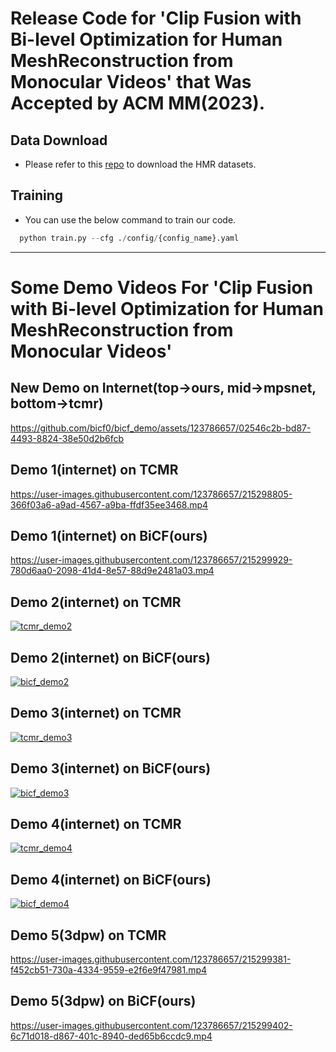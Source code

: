 # Release Code for 'Clip Fusion with Bi-level Optimization for Human MeshReconstruction from Monocular Videos' that Was Accepted by ACM MM(2023).

## Data Download
+ Please refer to this [repo](https://github.com/hongsukchoi/TCMR_RELEASE) to download the HMR datasets.

## Training
+ You can use the below command to train our code.
```python
  python train.py --cfg ./config/{config_name}.yaml
```

---

# Some Demo Videos For 'Clip Fusion with Bi-level Optimization for Human MeshReconstruction from Monocular Videos'


## New Demo on Internet(top->ours, mid->mpsnet, bottom->tcmr)
https://github.com/bicf0/bicf_demo/assets/123786657/02546c2b-bd87-4493-8824-38e50d2b6fcb

## Demo 1(internet) on TCMR
https://user-images.githubusercontent.com/123786657/215298805-366f03a6-a9ad-4567-a9ba-ffdf35ee3468.mp4

## Demo 1(internet) on BiCF(ours)
https://user-images.githubusercontent.com/123786657/215299929-780d6aa0-2098-41d4-8e57-88d9e2481a03.mp4


## Demo 2(internet) on TCMR
[![tcmr_demo2](https://res.cloudinary.com/marcomontalbano/image/upload/v1674958644/video_to_markdown/images/youtube--Ba1dGLU_Rw8-c05b58ac6eb4c4700831b2b3070cd403.jpg)](https://youtu.be/Ba1dGLU_Rw8 "tcmr_demo2")


## Demo 2(internet) on BiCF(ours)
[![bicf_demo2](https://res.cloudinary.com/marcomontalbano/image/upload/v1674959509/video_to_markdown/images/youtube--2blZODzUip0-c05b58ac6eb4c4700831b2b3070cd403.jpg)](https://youtu.be/2blZODzUip0 "bicf_demo2")


## Demo 3(internet) on TCMR
[![tcmr_demo3](https://res.cloudinary.com/marcomontalbano/image/upload/v1674967074/video_to_markdown/images/youtube--STIAZJrf0DI-c05b58ac6eb4c4700831b2b3070cd403.jpg)](https://youtu.be/STIAZJrf0DI "tcmr_demo3")

## Demo 3(internet) on BiCF(ours)
[![bicf_demo3](https://res.cloudinary.com/marcomontalbano/image/upload/v1674967172/video_to_markdown/images/youtube--h1UYm6S32mw-c05b58ac6eb4c4700831b2b3070cd403.jpg)](https://youtu.be/h1UYm6S32mw "bicf_demo3")

## Demo 4(internet) on TCMR
[![tcmr_demo4](https://res.cloudinary.com/marcomontalbano/image/upload/v1674959932/video_to_markdown/images/youtube--_e-y-63WSQU-c05b58ac6eb4c4700831b2b3070cd403.jpg)](https://youtu.be/_e-y-63WSQU "tcmr_demo4")

## Demo 4(internet) on BiCF(ours)
[![bicf_demo4](https://res.cloudinary.com/marcomontalbano/image/upload/v1674960151/video_to_markdown/images/youtube--3f7uSFdp94U-c05b58ac6eb4c4700831b2b3070cd403.jpg)](https://youtu.be/3f7uSFdp94U "bicf_demo4")

## Demo 5(3dpw) on TCMR
https://user-images.githubusercontent.com/123786657/215299381-f452cb51-730a-4334-9559-e2f6e9f47981.mp4


## Demo 5(3dpw) on BiCF(ours)
https://user-images.githubusercontent.com/123786657/215299402-6c71d018-d867-401c-8940-ded65b6ccdc9.mp4







